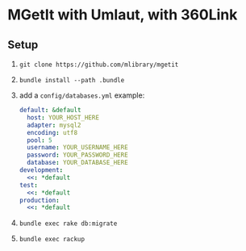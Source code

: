 # MGetIt with Umlaut, with 360Link

## Setup

1. `git clone https://github.com/mlibrary/mgetit`
2. `bundle install --path .bundle`
3. add a `config/databases.yml` example:

    ```yaml
    default: &default
      host: YOUR_HOST_HERE
      adapter: mysql2
      encoding: utf8
      pool: 5
      username: YOUR_USERNAME_HERE
      password: YOUR_PASSWORD_HERE
      database: YOUR_DATABASE_HERE
    development:
      <<: *default
    test:
      <<: *default
    production:
      <<: *default
    ```
4. `bundle exec rake db:migrate`
5. `bundle exec rackup`


